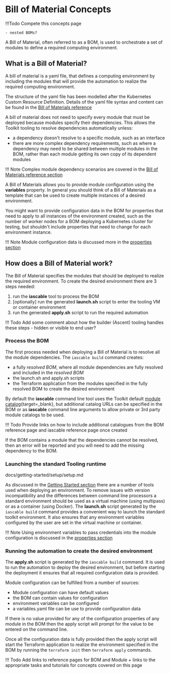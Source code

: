# Bill of Material Concepts

!!!Todo
    Compete this concepts page

    - nested BOMs?

A Bill of Material, often referred to as a BOM, is used to orchestrate a set of modules to define a required computing environment.

## What is a Bill of Material?

A bill of material is a yaml file, that defines a computing environment by including the modules that will provide the automation to realize the required computing environment.

The structure of the yaml file has been modelled after the Kubernetes Custom Resource Definition.  Details of the yaml file syntax and content can be found in the [Bill of Materials reference](../../reference/bom/)

A bill of material does not need to specify every module that must be deployed because modules specify their dependencies.  This allows the Toolkit tooling to resolve dependencies automatically unless:

-   a dependency doesn't resolve to a specific module, such as an interface
-   there are more complex dependency requirements, such as where a dependency may need to be shared between multiple modules in the BOM, rather than each module getting its own copy of its dependent modules

!!! Note
    Complex module dependency scenarios are covered in the [Bill of Materials reference section](../../reference/bom/)

A Bill of Materials allows you to provide module configuration using the **variables** property.  In general you should think of a Bill of Materials as a template that can be used to create multiple instances of a desired environment.  

You might want to provide configuration data in the BOM for properties that need to apply to all instances of the environment created, such as the number of worker nodes for a BOM deploying a Kubernetes cluster for testing, but shouldn't include properties that need to change for each environment instance.

!!! Note
    Module configuration data is discussed more in the [properties section](../variables/)

## How does a Bill of Material work?

The Bill of Material specifies the modules that should be deployed to realize the required environment.  To create the desired environment there are 3 steps needed:

1. run the **iascable** tool to process the BOM
2. [optionally] run the generated **launch.sh** script to enter the tooling VM or container environment
3. run the generated **apply.sh** script to run the required automation

!!! Todo
    Add some comment about how the builder (Ascent) tooling handles these steps - hidden or visible to end user?

### Process the BOM

The first process needed when deploying a Bill of Material is to resolve all the module dependencies.  The `iascable build` command creates:

-   a fully *resolved BOM*, where all module dependencies are fully resolved and included in the *resolved BOM*
-   the launch.sh and apply.sh scripts
-   the Terraform application from the modules specified in the fully resolved BOM to create the desired environment

By default the **iascable** command line tool uses the Toolkit default [module catalog](https://modules.cloudnativetoolkit.dev){target=_blank}, but additional catalog URLs can be specified in the BOM or as **iascable** command line arguments to allow private or 3rd party module catalogs to be used.

!!! Todo
    Provide links on how to include additional catalogues from the BOM reference page and iascable reference page once created

If the BOM contains a module that the dependencies cannot be resolved, then an error will be reported and you will need to add the missing dependency to the BOM.

### Launching the standard Tooling runtime

docs/getting-started/setup/setup.md

As discussed in the [Getting Started section](../../getting-started/setup/) there are a number of tools used when deploying an environment.  To remove issues with version incompatibility and the differences between command line processors a standard environment should be used as a virtual machine (using multipass) or as a container (using Docker).  The **launch.sh** script generated by the `iascable build` command provides a convenient way to launch the standard toolkit environment.  It also ensures that any environment variables configured by the user are set in the virtual machine or container.

!!! Note
    Using environment variables to pass credentials into the module configuration is discussed in the [properties section](../variables/)

### Running the automation to create the desired environment

The **apply.sh** script is generated by the `iascable build` command.  It is used to run the automation to deploy the desired environment, but before starting the deployment it ensures that all required configuration data is provided.

Module configuration can be fulfilled from a number of sources:

-   Module configuration can have default values
-   the BOM can contain values for configuration
-   environment variables can be configured
-   a variables.yaml file can be use to provide configuration data

If there is no value provided for any of the configuration properties of any module in the BOM then the apply script will prompt for the value to be entered on the command line.

Once all the configuration data is fully provided then the apply script will start the Terraform application to realize the environment specified in the BOM by running the `terraform init` then `terraform apply` commands.

!!! Todo
    Add links to reference pages for BOM and Module + links to the appropriate tasks and tutorials for concepts covered on this page
